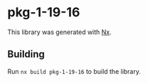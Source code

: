 # pkg-1-19-16

This library was generated with [Nx](https://nx.dev).

## Building

Run `nx build pkg-1-19-16` to build the library.
